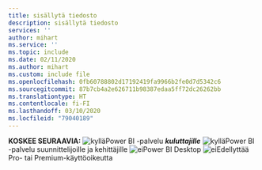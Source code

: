 ```yaml
---
title: sisällytä tiedosto
description: sisällytä tiedosto
services: ''
author: mihart
ms.service: ''
ms.topic: include
ms.date: 02/11/2020
ms.author: mihart
ms.custom: include file
ms.openlocfilehash: 0fb60788802d17192419fa9966b2fe0d7d5342c6
ms.sourcegitcommit: 87b7cb4a2e626711b98387edaa5ff72dc26262bb
ms.translationtype: HT
ms.contentlocale: fi-FI
ms.lasthandoff: 03/10/2020
ms.locfileid: "79040189"
---
```

<Token>**KOSKEE SEURAAVIA:** ![kyllä](media/yes.png)Power BI -palvelu ***kuluttajille*** ![kyllä](media/yes.png)Power BI -palvelu suunnittelijoille ja kehittäjille ![ei](media/no.png)Power BI Desktop ![ei](media/no.png)Edellyttää Pro- tai Premium-käyttöoikeutta </Token>